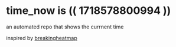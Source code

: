 # time_now is (( 1718578800994 ))

an automated repo that shows the currnent time

inspired by [breakingheatmap](https://github.com/breakingheatmap/breakingheatmap)